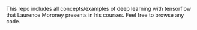 This repo includes all concepts/examples of deep learning with tensorflow that Laurence Moroney presents in his courses. Feel free to browse any code.
